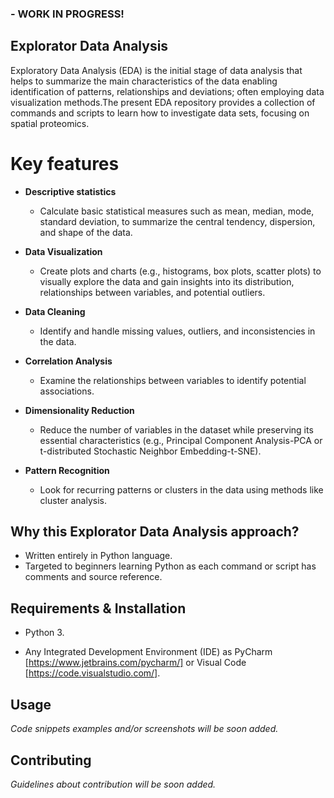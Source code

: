 ### - WORK IN PROGRESS!


## Explorator Data Analysis

Exploratory Data Analysis (EDA) is the initial stage of data analysis that helps to summarize the main characteristics of the data enabling identification of patterns, relationships and deviations; often employing data visualization methods.The present EDA repository provides a collection of commands and scripts to learn how to investigate data sets, focusing on spatial proteomics.

# Key features

- **Descriptive statistics**
  - Calculate basic statistical measures such as mean, median, mode, standard deviation, to summarize the central tendency, dispersion, and shape of the data.

- **Data Visualization**
  -  Create plots and charts (e.g., histograms, box plots, scatter plots) to visually explore the data and gain insights into its distribution, relationships between variables, and potential outliers.

- **Data Cleaning**
  - Identify and handle missing values, outliers, and inconsistencies in the data.

- **Correlation Analysis**
  - Examine the relationships between variables to identify potential associations.

- **Dimensionality Reduction**
  - Reduce the number of variables in the dataset while preserving its essential characteristics (e.g., Principal Component Analysis-PCA or t-distributed Stochastic Neighbor Embedding-t-SNE).

- **Pattern Recognition**
  - Look for recurring patterns or clusters in the data using methods like cluster analysis.


## Why this Explorator Data Analysis approach?

- Written entirely in Python language.
- Targeted to beginners learning Python as each command or script has comments and source reference.

## Requirements & Installation

- Python 3.

- Any Integrated Development Environment (IDE) as PyCharm [https://www.jetbrains.com/pycharm/] or Visual Code [https://code.visualstudio.com/].

## Usage

*Code snippets examples and/or screenshots will be soon added.*

## Contributing

*Guidelines about contribution will be soon added.*



